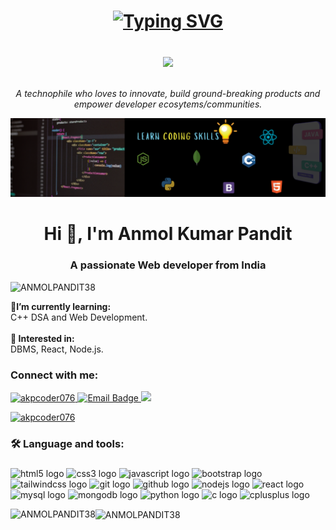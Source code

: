 
<h1 align="center"> 
 
 [![Typing SVG](https://readme-typing-svg.demolab.com?font=Fira+Code&pause=2000&random=false&width=280&lines=Hi+there+.+I'm+Anmol+!+👋🏻)](https://github.com/ANMOLPANDIT38)

<img align="center" src="https://c.tenor.com/neqnFd4CHWAAAAAC/up-wave.gif" width=150 />  </h1>

<p align="center"> <i> A technophile who loves to innovate, build ground-breaking products and empower developer ecosytems/communities. </i></p>


![logo](https://github.com/AKPCODER38/AKPCODER38/blob/main/banner%20linkdein%20anmol.png)
<h1 align="center">Hi 👋, I'm Anmol Kumar Pandit</h1>
<h3 align="center">A passionate Web developer from India</h3>

<p align="left">
    <img src="https://komarev.com/ghpvc/?username=ANMOLPANDIT38&label=Profile%20views&color=00BFFF&style=for-the-badge&logo=github&logoColor=white&labelColor=282c34&textColor=white&border=2" alt="ANMOLPANDIT38" />
</p>

  <p align="left">🌱<b>I’m currently learning:</b><br>C++ DSA and Web Development.<br><br><b>💬 Interested in:</b><br>DBMS, React, Node.js.</p>

<h3 align="left">Connect with me:</h3>
<p align="left">
<a href="https://www.linkedin.com/in/akpcoder076" target="blank">
    <img src="https://img.shields.io/badge/-akpcoder076-blue?style=for-the-badge&logo=linkedin" alt="akpcoder076" />
  </a>

<a href="mailto:anmolpandit38@gmail.com">
  <img src="https://img.shields.io/static/v1?message=Email&logo=gmail&label=&color=EA4335&logoColor=white&labelColor=&style=for-the-badge" alt="Email Badge"/>
</a>
 <a href="https://www.leetcode.com/akp_coder">
        <img src="https://img.shields.io/static/v1?message=LeetCode&logo=leetcode&label=&color=FFA116&logoColor=white&labelColor=&style=for-the-badge"/>
    </a>

</p>

<p align="left"> 
    <a href="https://twitter.com/akpcoder076" target="blank">
        <img src="https://img.shields.io/twitter/follow/akpcoder076?logo=twitter&style=for-the-badge" alt="akpcoder076" />
    </a> 
</p>

<h3 align="left">🛠 Language and tools:</h3>

###

<div align="left">
  <img src="https://img.shields.io/badge/HTML5-E34F26?logo=html5&logoColor=white&style=for-the-badge" height="30" alt="html5 logo"  />

  <img src="https://img.shields.io/badge/CSS3-1572B6?logo=css3&logoColor=white&style=for-the-badge" height="30" alt="css3 logo"  />

  <img src="https://img.shields.io/badge/JavaScript-F7DF1E?logo=javascript&logoColor=black&style=for-the-badge" height="30" alt="javascript logo"  />

  <img src="https://img.shields.io/badge/Bootstrap-7952B3?logo=bootstrap&logoColor=white&style=for-the-badge" height="30" alt="bootstrap logo"  />

  <img src="https://img.shields.io/badge/Tailwind CSS-06B6D4?logo=tailwindcss&logoColor=black&style=for-the-badge" height="30" alt="tailwindcss logo"  />
  
  <img src="https://img.shields.io/badge/Git-F05032?logo=git&logoColor=white&style=for-the-badge" height="30" alt="git logo"  />
 
  <img src="https://img.shields.io/badge/GitHub-181717?logo=github&logoColor=white&style=for-the-badge" height="30" alt="github logo"  />

  <img src="https://img.shields.io/badge/Node.js-339933?logo=nodedotjs&logoColor=white&style=for-the-badge" height="30" alt="nodejs logo"  />

  <img src="https://img.shields.io/badge/React-61DAFB?logo=react&logoColor=black&style=for-the-badge" height="30" alt="react logo"  />
  
  <img src="https://img.shields.io/badge/MySQL-4479A1?logo=mysql&logoColor=white&style=for-the-badge" height="30" alt="mysql logo"  />

  <img src="https://img.shields.io/badge/MongoDB-47A248?logo=mongodb&logoColor=white&style=for-the-badge" height="30" alt="mongodb logo"  />

  <img src="https://img.shields.io/badge/Python-3776AB?logo=python&logoColor=white&style=for-the-badge" height="30" alt="python logo"  />

  <img src="https://img.shields.io/badge/C-A8B9CC?logo=c&logoColor=black&style=for-the-badge" height="30" alt="c logo"  />

  <img src="https://img.shields.io/badge/C++-00599C?logo=cplusplus&logoColor=white&style=for-the-badge" height="30" alt="cplusplus logo"  />
</div>


<p><img align="left" src="https://github-readme-stats.vercel.app/api/top-langs?username=ANMOLPANDIT38&show_icons=true&locale=en&layout=compact" alt="ANMOLPANDIT38" /></p>
<p align="left">
    <img align="center" src="https://github-readme-streak-stats.herokuapp.com/?user=ANMOLPANDIT38&theme=radical&hide_border=true&stroke=0000&background=DEG,000428,004e92&ring=FF6A00&fire=FF6A00&currStreakNum=FFFFFF&sideNums=FFFFFF&currStreakLabel=FF6A00&sideLabels=FFFFFF&dates=FFFFFF&border_radius=15&fire_animation=glow&animation=fadeIn&sideNumsAnimation=blink" alt="ANMOLPANDIT38" />
</p>


